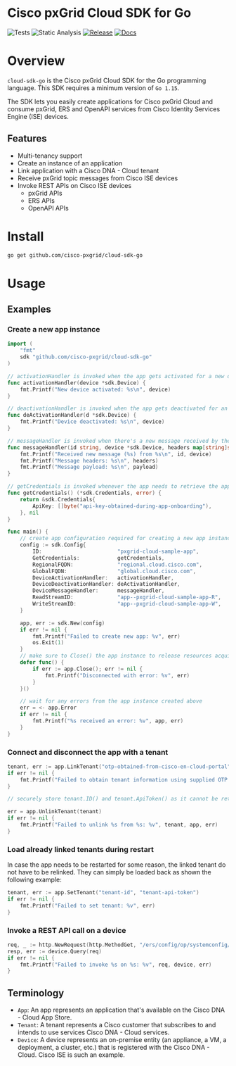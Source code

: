 # Cisco pxGrid Cloud SDK for Go

![Tests](https://github.com/cisco-pxgrid/cloud-sdk-go/actions/workflows/test.yaml/badge.svg?branch=main) ![Static Analysis](https://github.com/cisco-pxgrid/cloud-sdk-go/actions/workflows/lint.yaml/badge.svg?branch=main) [![Release](https://img.shields.io/github/v/release/cisco-pxgrid/cloud-sdk-go?sort=semver)](https://github.com/cisco-pxgrid/cloud-sdk-go/releases/latest) [![Docs](https://pkg.go.dev/badge/github.com/cisco-pxgrid/cloud-sdk-go)](https://pkg.go.dev/github.com/cisco-pxgrid/cloud-sdk-go)

# Overview

`cloud-sdk-go` is the Cisco pxGrid Cloud SDK for the Go programming language. This SDK requires a
minimum version of `Go 1.15`.

The SDK lets you easily create applications for Cisco pxGrid Cloud and consume pxGrid, ERS and
OpenAPI services from Cisco Identity Services Engine (ISE) devices.

## Features

- Multi-tenancy support
- Create an instance of an application
- Link application with a Cisco DNA - Cloud tenant
- Receive pxGrid topic messages from Cisco ISE devices
- Invoke REST APIs on Cisco ISE devices
    + pxGrid APIs
    + ERS APIs
    + OpenAPI APIs

# Install

```sh
go get github.com/cisco-pxgrid/cloud-sdk-go
```

# Usage

## Examples

### Create a new app instance

```go
import (
    "fmt"
    sdk "github.com/cisco-pxgrid/cloud-sdk-go"
)

// activationHandler is invoked when the app gets activated for a new device for a tenant
func activationHandler(device *sdk.Device) {
    fmt.Printf("New device activated: %s\n", device)
}

// deactivationHandler is invoked when the app gets deactivated for an existing device for a tenant
func deActivationHandler(d *sdk.Device) {
    fmt.Printf("Device deactivated: %s\n", device)
}

// messageHandler is invoked when there's a new message received by the app for a device
func messageHandler(id string, device *sdk.Device, headers map[string]string, payload []byte) {
    fmt.Printf("Received new message (%s) from %s\n", id, device)
    fmt.Printf("Message headers: %s\n", headers)
    fmt.Printf("Message payload: %s\n", payload)
}

// getCredentials is invoked whenever the app needs to retrieve the app credentials
func getCredentials() (*sdk.Credentials, error) {
    return &sdk.Credentials{
        ApiKey: []byte("api-key-obtained-during-app-onboarding"),
    }, nil
}

func main() {
    // create app configuration required for creating a new app instance
    config := sdk.Config{
        ID:                        "pxgrid-cloud-sample-app",
        GetCredentials:            getCredentials,
        RegionalFQDN:              "regional.cloud.cisco.com",
        GlobalFQDN:                "global.cloud.cisco.com",
        DeviceActivationHandler:   activationHandler,
        DeviceDeactivationHandler: deActivationHandler,
        DeviceMessageHandler:      messageHandler,
        ReadStreamID:              "app--pxgrid-cloud-sample-app-R",
        WriteStreamID:             "app--pxgrid-cloud-sample-app-W",
    }

   	app, err := sdk.New(config)
    if err != nil {
        fmt.Printf("Failed to create new app: %v", err)
        os.Exit(1)
    }
    // make sure to Close() the app instance to release resources acquired during app creation
    defer func() {
        if err := app.Close(); err != nil {
            fmt.Printf("Disconnected with error: %v", err)
        }
    }()

    // wait for any errors from the app instance created above
    err = <- app.Error
    if err != nil {
        fmt.Printf("%s received an error: %v", app, err)
    }
}
```

### Connect and disconnect the app with a tenant

```go
tenant, err := app.LinkTenant("otp-obtained-from-cisco-en-cloud-portal")
if err != nil {
    fmt.Printf("Failed to obtain tenant information using supplied OTP: %v", err)
}

// securely store tenant.ID() and tenant.ApiToken() as it cannot be retrieved again

err = app.UnlinkTenant(tenant)
if err != nil {
    fmt.Printf("Failed to unlink %s from %s: %v", tenant, app, err)
}
```

### Load already linked tenants during restart

In case the app needs to be restarted for some reason, the linked tenant do not have to be relinked.
They can simply be loaded back as shown the following example:

```go
tenant, err := app.SetTenant("tenant-id", "tenant-api-token")
if err != nil {
    fmt.Printf("Failed to set tenant: %v", err)
}
```

### Invoke a REST API call on a device

```go
req, _ := http.NewRequest(http.MethodGet, "/ers/config/op/systemconfig/iseversion", nil)
resp, err := device.Query(req)
if err != nil {
    fmt.Printf("Failed to invoke %s on %s: %v", req, device, err)
}
```

## Terminology

- `App`: An app represents an application that's available on the Cisco DNA - Cloud App Store.
- `Tenant`: A tenant represents a Cisco customer that subscribes to and intends to use services
Cisco DNA - Cloud services.
- `Device`: A device represents an on-premise entity (an appliance, a VM, a deployment, a cluster,
  etc.) that is registered with the Cisco DNA - Cloud. Cisco ISE is such an example.
